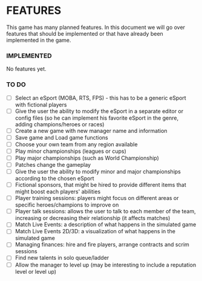 # FEATURES

This game has many planned features. In this document we will go over features that should be implemented
or that have already been implemented in the game.

### IMPLEMENTED
No features yet.

### TO DO
- [ ] Select an eSport (MOBA, RTS, FPS) - this has to be a generic eSport with fictional players
- [ ] Give the user the ability to modify the eSport in a separate editor or config files (so he
can implement his favorite eSport in the genre, adding champions/heroes or races)
- [ ] Create a new game with new manager name and information
- [ ] Save game and Load game functions
- [ ] Choose your own team from any region available
- [ ] Play minor championships (leagues or cups)
- [ ] Play major championships (such as World Championship)
- [ ] Patches change the gameplay
- [ ] Give the user the ability to modify minor and major championships according to the chosen eSport
- [ ] Fictional sponsors, that might be hired to provide different items that might boost
each players' abilities
- [ ] Player training sessions: players might focus on different areas or specific heroes/champions to
improve on
- [ ] Player talk sessions: allows the user to talk to each member of the team, increasing or decreasing
their relationship (it affects matches)
- [ ] Match Live Events: a description of what happens in the simulated game
- [ ] Match Live Events 2D/3D: a visualization of what happens in the simulated game
- [ ] Managing finances: hire and fire players, arrange contracts and scrim sessions
- [ ] Find new talents in solo queue/ladder
- [ ] Allow the manager to level up (may be interesting to include a reputation level or level up)